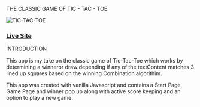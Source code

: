 THE CLASSIC GAME OF TIC - TAC - TOE

![TIC-TAC-TOE]("https://i.ibb.co/ZVrFJM1/tic-Tac-Toe.jpg")

### [Live Site](https://classictictactoegame.netlify.app/)

INTRODUCTION

This app is my take on  the classic game of Tic-Tac-Toe which works by determining a winneror draw depending if any of the textContent matches 3 lined up squares based on the winning Combination algorithim.

This app was created with vanilla Javascript and contains a Start Page, Game Page and winner pop up along with active score keeping and an option to play a new game.
